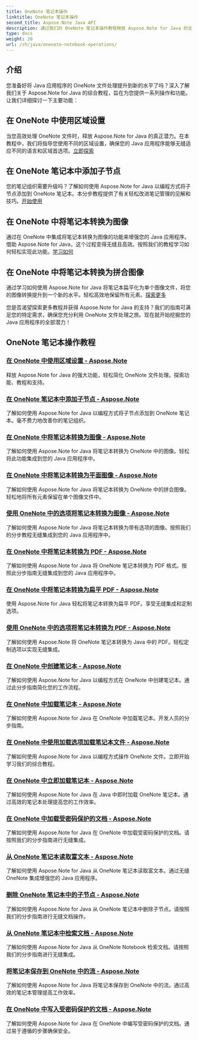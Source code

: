 ```yaml
---
title: OneNote 笔记本操作
linktitle: OneNote 笔记本操作
second_title: Aspose.Note Java API
description: 通过我们的 OneNote 笔记本操作教程释放 Aspose.Note for Java 的全部潜力。提供增强 Java 应用程序的分步指南。
type: docs
weight: 28
url: /zh/java/onenote-notebook-operations/
---
```


## 介绍

您准备好将 Java 应用程序的 OneNote 文件处理提升到新的水平了吗？深入了解我们关于 Aspose.Note for Java 的综合教程，旨在为您提供一系列操作和功能。让我们详细探讨一下主要功能：

## 在 OneNote 中使用区域设置

当您高效处理 OneNote 文件时，释放 Aspose.Note for Java 的真正潜力。在本教程中，我们将指导您使用不同的区域设置，确保您的 Java 应用程序能够无缝适应不同的语言和区域首选项。[立即探索](./working-with-locales/)

## 在 OneNote 笔记本中添加子节点

您的笔记组织需要升级吗？了解如何使用 Aspose.Note for Java 以编程方式将子节点添加到 OneNote 笔记本。本分步教程提供了有关轻松改进笔记管理的见解和技巧。[开始使用](./add-child-node/)

## 在 OneNote 中将笔记本转换为图像

通过在 OneNote 中集成将笔记本转换为图像的功能来增强您的 Java 应用程序。借助 Aspose.Note for Java，这个过程变得无缝且高效。按照我们的教程学习如何轻松实现此功能。[学习如何](./convert-notebook-to-image/)

## 在 OneNote 中将笔记本转换为拼合图像

通过学习如何使用 Aspose.Note for Java 将笔记本扁平化为单个图像文件，将您的图像转换提升到一个新的水平。轻松高效地保留所有元素。[探索更多](./convert-notebook-to-flattened-image/)

您是否渴望探索更多教程并获得 Aspose.Note for Java 的支持？我们的指南可满足您的特定需求，确保您充分利用 OneNote 文件处理之旅。现在就开始挖掘您的 Java 应用程序的全部潜力！
## OneNote 笔记本操作教程
### [在 OneNote 中使用区域设置 - Aspose.Note](./working-with-locales/)
释放 Aspose.Note for Java 的强大功能，轻松简化 OneNote 文件处理。探索功能、教程和支持。
### [在 OneNote 笔记本中添加子节点 - Aspose.Note](./add-child-node/)
了解如何使用 Aspose.Note for Java 以编程方式将子节点添加到 OneNote 笔记本。毫不费力地改善你的笔记组织。
### [在 OneNote 中将笔记本转换为图像 - Aspose.Note](./convert-notebook-to-image/)
了解如何使用 Aspose.Note for Java 将笔记本转换为 OneNote 中的图像。轻松将此功能集成到您的 Java 应用程序中。
### [在 OneNote 中将笔记本转换为平面图像 - Aspose.Note](./convert-notebook-to-flattened-image/)
了解如何使用 Aspose.Note for Java 将笔记本转换为 OneNote 中的拼合图像。轻松地将所有元素保留在单个图像文件中。
### [使用 OneNote 中的选项将笔记本转换为图像 - Aspose.Note](./convert-notebook-to-image-with-options/)
了解如何使用 Aspose.Note for Java 将笔记本转换为带有选项的图像。按照我们的分步教程无缝集成到您的 Java 应用程序中。
### [在 OneNote 中将笔记本转换为 PDF - Aspose.Note](./convert-notebook-to-pdf/)
了解如何使用 Aspose.Note for Java 将 OneNote 笔记本转换为 PDF 格式。按照此分步指南无缝集成到您的 Java 应用程序中。
### [在 OneNote 中将笔记本转换为扁平 PDF - Aspose.Note](./convert-notebook-to-flattened-pdf/)
使用 Aspose.Note for Java 轻松将笔记本转换为扁平 PDF。享受无缝集成和定制选项。
### [使用 OneNote 中的选项将笔记本转换为 PDF - Aspose.Note](./convert-notebook-to-pdf-with-options/)
了解如何使用 Aspose.Note 将 OneNote 笔记本转换为 Java 中的 PDF。轻松定制选项以实现无缝集成。
### [在 OneNote 中创建笔记本 - Aspose.Note](./create-notebook/)
了解如何使用 Aspose.Note for Java 以编程方式在 OneNote 中创建笔记本。通过此分步指南简化您的工作流程。
### [在 OneNote 中加载笔记本 - Aspose.Note](./loading-notebook/)
了解如何使用 Aspose.Note for Java 在 OneNote 中加载笔记本。开发人员的分步指南。
### [在 OneNote 中使用加载选项加载笔记本文件 - Aspose.Note](./load-notebook-file-with-load-options/)
了解如何使用 Aspose.Note for Java 以编程方式操作 OneNote 文件。立即开始学习我们的综合教程。
### [在 OneNote 中立即加载笔记本 - Aspose.Note](./load-notebook-instantly/)
了解如何使用 Aspose.Note for Java 在 Java 中即时加载 OneNote 笔记本。通过高效的笔记本处理提高您的工作效率。
### [在 OneNote 中加载受密码保护的文档 - Aspose.Note](./load-password-protected-documents/)
了解如何使用 Aspose.Note for Java 在 OneNote 中加载受密码保护的文档。请按照我们的分步指南进行无缝集成。
### [从 OneNote 笔记本读取富文本 - Aspose.Note](./read-rich-text/)
了解如何使用 Aspose.Note for Java 从 OneNote 笔记本读取富文本。通过无缝 OneNote 集成增强您的 Java 应用程序。
### [删除 OneNote 笔记本中的子节点 - Aspose.Note](./remove-child-node/)
了解如何使用 Aspose.Note for Java 从 OneNote 笔记本中删除子节点。请按照我们的分步指南进行无缝文档操作。
### [从 OneNote 笔记本中检索文档 - Aspose.Note](./retrieve-documents-from-onenote-notebook/)
了解如何使用 Aspose.Note for Java 从 OneNote Notebook 检索文档。请按照我们的分步指南进行无缝集成。
### [将笔记本保存到 OneNote 中的流 - Aspose.Note](./save-notebook-to-stream/)
了解如何使用 Aspose.Note for Java 将笔记本保存到 OneNote 中的流。通过高效的笔记本管理提高工作效率。
### [在 OneNote 中写入受密码保护的文档 - Aspose.Note](./write-password-protected-document/)
了解如何使用 Aspose.Note for Java 在 OneNote 中编写受密码保护的文档。通过易于遵循的步骤确保安全。